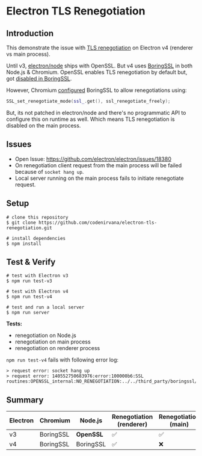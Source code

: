 # Electron TLS Renegotiation

## Introduction
This demonstrate the issue with [TLS renegotiation](https://tools.ietf.org/html/rfc5746) on Electron v4 (renderer vs main process).

Until v3, [electron/node](https://github.com/electron/node) ships with OpenSSL. But v4 uses [BoringSSL](https://boringssl.googlesource.com/boringssl/) in both Node.js & Chromium.
OpenSSL enables TLS renegotiation by default but, got [disabled in BoringSSL](https://boringssl.googlesource.com/boringssl/+/HEAD/PORTING.md#tls-renegotiation).

However, Chromium [configured](https://github.com/chromium/chromium/blob/b0f4dc2fd8ae746df32f281a74fc05c16ead6e6a/net/socket/ssl_client_socket_impl.cc#L895) BoringSSL to allow renegotiations using:
```cpp
SSL_set_renegotiate_mode(ssl_.get(), ssl_renegotiate_freely);
```

But, its not patched in electron/node and there's no programmatic API to configure this on runtime as well.
Which means TLS renegotiation is disabled on the main process.

## Issues
- Open Issue: https://github.com/electron/electron/issues/18380
- On renegotiation client request from the main process will be failed because of `socket hang up`.
- Local server running on the main process fails to initiate renegotiate request.

## Setup
```console
# clone this repository
$ git clone https://github.com/codenirvana/electron-tls-renegotiation.git

# install dependencies
$ npm install
```

## Test & Verify
```console
# test with Electron v3
$ npm run test-v3

# test with Electron v4
$ npm run test-v4

# test and run a local server
$ npm run server
```

**Tests:**
- renegotiation on Node.js
- renegotiation on main process
- renegotiation on renderer process

`npm run test-v4` fails with following error log:
```
> request error: socket hang up
> request error: 140552750683976:error:100000b6:SSL routines:OPENSSL_internal:NO_RENEGOTIATION:../../third_party/boringssl/src/ssl/ssl_lib.cc:966:
```

## Summary
| Electron | Chromium  | Node.js   | Renegotiation (renderer) | Renegotiation (main) |
|----------|-----------|-----------|--------------------------|----------------------|
| v3       | BoringSSL |**OpenSSL**| ✅                       | ✅                   |
| v4       | BoringSSL | BoringSSL | ✅                       | ❌                   |
